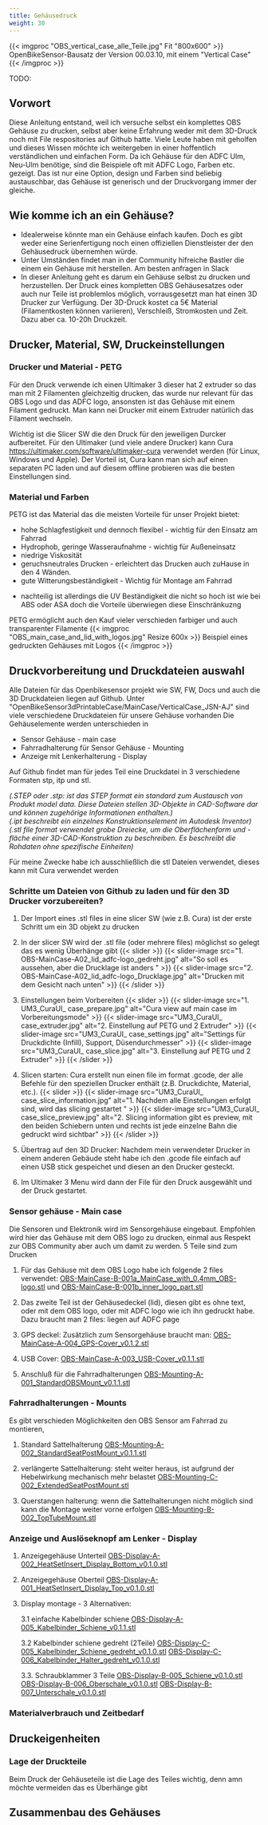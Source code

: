 ```yaml
---
title: Gehäusedruck
weight: 30
---
```


{{< imgproc "OBS_vertical_case_alle_Teile.jpg" Fit "800x600" >}}
OpenBikeSensor-Bausatz der Version 00.03.10, mit einem "Vertical Case"
{{< /imgproc >}}

TODO:

## Vorwort
Diese Anleitung entstand, weil ich versuche selbst ein komplettes OBS Gehäuse zu drucken, selbst aber keine Erfahrung weder mit dem 3D-Druck noch mit File respositories auf Github hatte. Viele Leute haben mit geholfen und dieses Wissen möchte ich weitergeben in einer hoffentlich verständlichen und einfachen Form. 
Da ich Gehäuse für den ADFC Ulm, Neu-Ulm benötige, sind die Beispiele oft mit ADFC Logo, Farben etc. gezeigt. Das ist nur eine Option, design und Farben sind beliebig austauschbar, das Gehäuse ist generisch und der Druckvorgang immer der gleiche. 

## Wie komme ich an ein Gehäuse?
+ Idealerweise könnte man ein Gehäuse einfach kaufen. Doch es gibt weder eine Serienfertigung noch einen offiziellen Dienstleister der den Gehäusedruck übernemhen würde.
+ Unter Umständen findet man in der Community hifreiche Bastler die einem ein Gehäuse mit herstellen. Am besten anfragen in Slack
+ In dieser Anleitung geht es darum ein Gehäuse selbst zu drucken und herzustellen.
Der Druck eines kompletten OBS Gehäusesatzes oder auch nur Teile ist problemlos möglich, vorrausgesetzt man hat einen 3D Drucker zur Verfügung. Der 3D-Druck kostet ca 5€ Material (Filamentkosten können variieren), Verschleiß, Stromkosten und Zeit. Dazu aber ca. 10-20h Druckzeit.

## Drucker, Material, SW, Druckeinstellungen 
### Drucker und Material - PETG
Für den Druck verwende ich einen Ultimaker 3 dieser hat 2 extruder so das man mit 2 Filamenten gleichzeitig drucken, das wurde nur relevant für das OBS Logo und das ADFC logo, ansonsten ist das Gehäuse mit einem Filament gedruckt. Man kann nei Drucker mit einem Extruder natürlich das Filament wechseln.

Wichtig ist die Slicer SW die den Druck für den jeweiligen Durcker aufbereitet. Für den Ultimaker (und viele andere Drucker) kann Cura https://ultimaker.com/software/ultimaker-cura verwendet werden (für Linux, Windows und Apple). Der Vorteil ist,  Cura kann man sich auf einen separaten PC laden und auf diesem offline probieren was die besten Einstellungen sind.  

### Material und Farben

PETG ist das Material das die meisten Vorteile für unser Projekt bietet:

+ hohe Schlagfestigkeit und dennoch flexibel - wichtig für den Einsatz am Fahrrad
+ Hydrophob, geringe Wasseraufnahme - wichtig für Außeneinsatz
+ niedrige Viskosität
+ geruchsneutrales Drucken - erleichtert das Drucken auch zuHause in den 4 Wänden.
+ gute Witterungsbeständigkeit - Wichtig für Montage am Fahrrad
- nachteilig ist allerdings die UV Beständigkeit die nicht so hoch ist wie bei ABS oder ASA doch die Vorteile überwiegen diese Einschränkuzng

PETG ermöglicht auch den Kauf vieler verschieden farbiger und auch transparenter Filamente 
{{< imgproc "OBS_main_case_and_lid_with_logos.jpg" Resize 600x >}} 
Beispiel eines gedruckten Gehäuses mit Logos {{< /imgproc >}}

## Druckvorbereitung und Druckdateien auswahl
Alle Dateien für das Openbikesensor projekt wie SW, FW, Docs und auch die 3D Druckdateien liegen auf Github. Unter "OpenBikeSensor3dPrintableCase/MainCase/VerticalCase_JSN-AJ" sind viele verschiedene Druckdateien für unsere Gehäuse vorhanden
Die Gehäuselemente werden unterschieden in 
+ Sensor Gehäuse - main case
+ Fahrradhalterung für Sensor Gehäuse - Mounting
+ Anzeige mit Lenkerhalterung - Display

Auf Github findet man für jedes Teil eine Druckdatei in 3 verschiedene Formaten stp, itp und stl.

  *(.STEP oder .stp: ist das STEP format ein standard zum Austausch von Produkt model data. Diese Dateien stellen 3D-Objekte in CAD-Software dar und können zugehörige Informationen enthalten.)*  
  *(.ipt beschreibt ein einzelnes Konstruktionselement im Autodesk Inventor)*  
  *(.stl file format verwendet grobe Dreiecke, um die Oberflächenform und -fläche einer 3D-CAD-Konstruktion zu beschreiben. Es beschreibt die Rohdaten ohne spezifische Einheiten)*

Für meine Zwecke habe ich ausschließlich die stl Dateien verwendet, dieses kann mit Cura verwendet werden 


### Schritte um Dateien von Github zu laden und für den 3D Drucker vorzubereiten?

1. Der Import eines .stl files in eine slicer SW (wie z.B. Cura) ist der erste Schritt um ein 3D objekt zu drucken
2. In der slicer SW wird der .stl file (oder mehrere files) möglichst so gelegt das es wenig Überhänge gibt
{{< slider >}}
{{< slider-image
    src="1. OBS-MainCase-A02_lid_adfc-logo_gedreht.jpg"
    alt="So soll es aussehen, aber die Drucklage ist anders " >}}
{{< slider-image
    src="2. OBS-MainCase-A02_lid_adfc-logo_Drucklage.jpg"
    alt="Drucken mit dem Gesicht nach unten" >}}
 {{< /slider >}}

3. Einstellungen beim Vorbereiten
{{< slider >}}
  {{< slider-image
    src="1. UM3_CuraUI_ case_prepare.jpg"
    alt="Cura view auf main case im Vorbereitungsmode" >}}
  {{< slider-image
    src="UM3_CuraUI_ case_extruder.jpg"
    alt="2. Einstellung auf PETG und 2 Extruder" >}}
 {{< slider-image
    src="UM3_CuraUI_ case_settings.jpg"
    alt="Settings für Druckdichte (Infill), Support, Düsendurchmesser" >}}
{{< slider-image
    src="UM3_CuraUI_ case_slice.jpg"
    alt="3. Einstellung auf PETG und 2 Extruder" >}}
 {{< /slider >}}

4. Slicen starten: Cura erstellt nun einen file im format .gcode, der alle Befehle für den speziellen Drucker enthält (z.B. Druckdichte, Material, etc.). 
{{< slider >}}
{{< slider-image
    src="UM3_CuraUI_ case_slice_information.jpg"
    alt="1. Nachdem alle Einstellungen erfolgt sind, wird das slicing gestartet " >}}
{{< slider-image
    src="UM3_CuraUI_ case_slice_preview.jpg"
    alt="2. Slicing information gibt es preview, mit den beiden Schiebern unten und rechts ist jede einzelne Bahn die gedruckt wird sichtbar" >}}
 {{< /slider >}}

5. Übertrag auf den 3D Drucker: Nachdem mein verwendeter Drucker in einem anderen Gebäude steht habe ich den .gcode file einfach auf einen USB stick gespeichet und diesen an den Drucker gesteckt. 
6. Im Ultimaker 3 Menu wird dann der File für den Druck ausgewählt und der Druck gestartet.

### Sensor gehäuse - Main case
Die Sensoren und Elektronik wird im Sensorgehäuse eingebaut. Empfohlen wird hier das Gehäuse mit dem OBS logo zu drucken, einmal aus Respekt zur OBS Community aber auch um damit zu werden. 5 Teile sind zum Drucken
1. Für das Gehäuse mit dem OBS Logo habe ich folgende 2 files verwendet:
[OBS-MainCase-B-001a_MainCase_with_0.4mm_OBS-logo.stl](https://github.com/openbikesensor/OpenBikeSensor3dPrintableCase/blob/master/MainCase/VerticalCase_JSN-AJ/OBS-MainCase-B-001a_MainCase_with_0.4mm_OBS-logo.stl) und 
[OBS-MainCase-B-001b_inner_logo_part.stl](https://github.com/openbikesensor/OpenBikeSensor3dPrintableCase/blob/master/MainCase/VerticalCase_JSN-AJ/OBS-MainCase-B-001b_inner_logo_part.stl)
2. Das zweite Teil ist der Gehäusedeckel (lid), diesen gibt es ohne text, oder mit dem OBS logo, oder mit ADFC logo wie ich ihn gedruckt habe. Dazu braucht man 2 files:
liegen auf ADFC page
3. GPS deckel: Zusätzlich zum Sensorgehäuse braucht man: 
[OBS-MainCase-A-004_GPS-Cover_v0.1.2.stl](https://github.com/openbikesensor/OpenBikeSensor3dPrintableCase/blob/master/MainCase/VerticalCase_JSN-AJ/OBS-MainCase-A-004_GPS-Cover_v0.1.2.stl)

4. USB Cover:
[OBS-MainCase-A-003_USB-Cover_v0.1.1.stl](https://github.com/openbikesensor/OpenBikeSensor3dPrintableCase/blob/master/MainCase/VerticalCase_JSN-AJ/OBS-MainCase-A-003_USB-Cover_v0.1.1.stl)
5. Anschluß für die Fahrradhalterungen
[OBS-Mounting-A-001_StandardOBSMount_v0.1.1.stl](https://github.com/openbikesensor/OpenBikeSensor3dPrintableCase/blob/master/MainCase/VerticalCase_JSN-AJ/OBS-Mounting-A-001_StandardOBSMount_v0.1.1.stl)

### Fahrradhalterungen - Mounts
Es gibt verschieden Möglichkeiten den OBS Sensor am Fahrrad zu montieren,  
1. Standard Sattelhalterung
[OBS-Mounting-A-002_StandardSeatPostMount_v0.1.1.stl](https://github.com/openbikesensor/OpenBikeSensor3dPrintableCase/blob/master/MainCase/VerticalCase_JSN-AJ/OBS-Mounting-A-002_StandardSeatPostMount_v0.1.1.stl)
2. verlängerte Sattelhalterung: steht weiter heraus, ist aufgrund der Hebelwirkung mechanisch mehr belastet 
[OBS-Mounting-C-002_ExtendedSeatPostMount.stl](https://github.com/openbikesensor/OpenBikeSensor3dPrintableCase/blob/master/MainCase/VerticalCase_JSN-AJ/OBS-Mounting-C-002_ExtendedSeatPostMount.stl)

3. Querstangen halterung: wenn die Sattelhalterungen nicht möglich sind kann die Montage weiter vorne erfolgen
[OBS-Mounting-B-002_TopTubeMount.stl](https://github.com/openbikesensor/OpenBikeSensor3dPrintableCase/blob/master/MainCase/VerticalCase_JSN-AJ/OBS-Mounting-B-002_TopTubeMount.stl)

### Anzeige und Auslöseknopf am Lenker - Display
 1. Anzeigegehäuse Unterteil
[OBS-Display-A-002_HeatSetInsert_Display_Bottom_v0.1.0.stl](https://github.com/openbikesensor/OpenBikeSensor3dPrintableCase/blob/master/DisplayCase/SlideOnDisplay/OBS-Display-A-002_HeatSetInsert_Display_Bottom_v0.1.0.stl)

 2. Anzeigegehäuse Oberteil 
[OBS-Display-A-001_HeatSetInsert_Display_Top_v0.1.0.stl](https://github.com/openbikesensor/OpenBikeSensor3dPrintableCase/blob/master/DisplayCase/SlideOnDisplay/OBS-Display-A-001_HeatSetInsert_Display_Top_v0.1.0.stl)

 3. Display montage - 3 Alternativen:

     3.1 einfache Kabelbinder schiene
[OBS-Display-A-005_Kabelbinder_Schiene_v0.1.1.stl](https://github.com/openbikesensor/OpenBikeSensor3dPrintableCase/blob/master/DisplayCase/SlideOnDisplay/OBS-Display-A-005_Kabelbinder_Schiene_v0.1.1.stl)

     3.2 Kabelbinder schiene gedreht (2Teile)
[OBS-Display-C-005_Kabelbinder_Schiene_gedreht_v0.1.0.stl](https://github.com/openbikesensor/OpenBikeSensor3dPrintableCase/blob/master/DisplayCase/SlideOnDisplay/OBS-Display-C-005_Kabelbinder_Schiene_gedreht_v0.1.0.stl)
[OBS-Display-C-006_Kabelbinder_Halter_gedreht_v0.1.0.stl](https://github.com/openbikesensor/OpenBikeSensor3dPrintableCase/blob/master/DisplayCase/SlideOnDisplay/OBS-Display-C-006_Kabelbinder_Halter_gedreht_v0.1.0.stl)

     3.3. Schraubklammer 3 Teile
[OBS-Display-B-005_Schiene_v0.1.0.stl](https://github.com/openbikesensor/OpenBikeSensor3dPrintableCase/blob/master/DisplayCase/SlideOnDisplay/OBS-Display-B-005_Schiene_v0.1.0.stl)
[OBS-Display-B-006_Oberschale_v0.1.0.stl](https://github.com/openbikesensor/OpenBikeSensor3dPrintableCase/blob/master/DisplayCase/SlideOnDisplay/OBS-Display-B-006_Oberschale_v0.1.0.stl)
[OBS-Display-B-007_Unterschale_v0.1.0.stl](https://github.com/openbikesensor/OpenBikeSensor3dPrintableCase/blob/master/DisplayCase/SlideOnDisplay/OBS-Display-B-007_Unterschale_v0.1.0.stl)

### Materialverbrauch und Zeitbedarf


## Druckeigenheiten
### Lage der Druckteile
Beim Druck der Gehäuseteile ist die Lage des Teiles wichtig, denn amn möchte vermeiden das es Überhänge gibt





## Zusammenbau des Gehäuses


